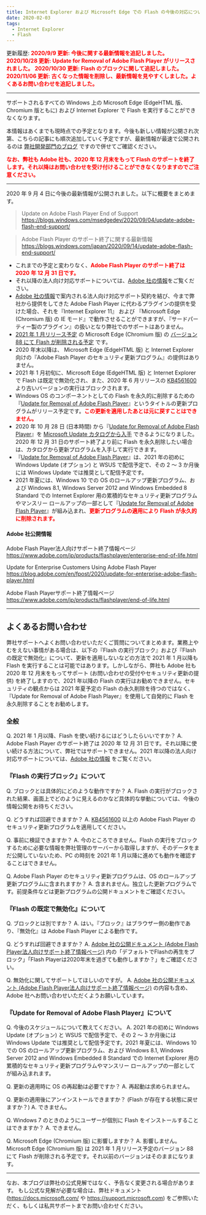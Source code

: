 ```yaml
---
title: Internet Explorer および Microsoft Edge での Flash の今後の対応について
date: 2020-02-03
tags: 
  - Internet Explorer
  - Flash
---
```


更新履歴:
<font color="red">**2020/9/9 更新: 今後に関する最新情報を追記しました。**</font>
<font color="red">**2020/10/28 更新: Update for Removal of Adobe Flash Player がリリースされました。**</font>
<font color="red">**2020/10/30 更新: Flash のブロックに関して追記しました。**</font>
<font color="red">**2020/11/06 更新: 古くなった情報を削除し、最新情報を見やすくしました。よくあるお問い合わせを追記しました。**</font>

---

サポートされるすべての Windows 上の Microsoft Edge (EdgeHTML 版、Chromium 版ともに) および Internet Explorer で Flash を実行することができなくなります。

本情報はあくまでも現時点での予定となります。今後も新しい情報が公開され次第、こちらの記事にも順次追加していく予定ですが、最新情報が最速で公開されるのは [弊社開発部門のブログ](https://blogs.windows.com/msedgedev/) ですので併せてご確認ください。

<span style="color: #ff0000;font-weight:bold;">なお、弊社も Adobe 社も、2020 年 12 月末をもって Flash のサポートを終了します。それ以降はお問い合わせを受け付けることができなくなりますのでご注意ください。</span>

---

2020 年 9 月 4 日に今後の最新情報が公開されました。以下に概要をまとめます。

> Update on Adobe Flash Player End of Support
> https://blogs.windows.com/msedgedev/2020/09/04/update-adobe-flash-end-support/

> Adobe Flash Player のサポート終了に関する最新情報
> https://blogs.windows.com/japan/2020/09/14/update-adobe-flash-end-support/

- これまでの予定と変わりなく、<span style="color: #ff0000;font-weight:bold;">Adobe Flash Player のサポート終了は 2020 年 12 月 31 日です。</span>
- それ以降の法人向け対応サポートについては、[Adobe 社の情報](https://www.adobe.com/jp/products/flashplayer/enterprise-end-of-life.html)をご覧ください。
- [Adobe 社の情報](https://www.adobe.com/jp/products/flashplayer/enterprise-end-of-life.html)で案内される法人向け対応サポート契約を結び、今まで弊社から提供をしてきた Adobe Flash Player に代わるプラグインの提供を受けた場合、それを『Internet Explorer 11』 および 『Microsoft Edge (Chromium 版) の IE モード』で動作させることができますが、『サードパーティー製のプラグイン』の扱いとなり弊社でのサポートはありません。
- [2021 年 1 月リリース予定](https://docs.microsoft.com/en-us/DeployEdge/microsoft-edge-release-schedule) の Microsoft Edge (Chromium 版) の [バージョン 88 にて Flash が削除される予定](https://docs.microsoft.com/en-us/microsoft-edge/web-platform/site-impacting-changes) です。
- 2020 年末以降は、 Microsoft Edge (EdgeHTML 版) と Internet Explorer 向けの『Adobe Flash Player のセキュリティ更新プログラム』の提供はありません。
- 2021 年 1 月初旬に、Microsoft Edge (EdgeHTML 版) と Internet Explorer で Flash は既定で無効化され、また、2020 年 6 月リリースの [KB4561600](https://support.microsoft.com/ja-jp/help/4561600/security-update-for-adobe-flash-player) より古いバージョンの実行はブロックされます。
- Windows OS のコンポーネントとしての Flash を永久的に削除するための『[Update for Removal of Adobe Flash Player](https://support.microsoft.com/en-us/help/4577586/update-for-removal-of-adobe-flash-player)』というタイトルの更新プログラムがリリース予定です。<span style="color: #ff0000;font-weight:bold;">この更新を適用したあとは元に戻すことはできません。</span>
- 2020 年 10 月 28 日 (日本時間) から『[Update for Removal of Adobe Flash Player](https://support.microsoft.com/en-us/help/4577586/update-for-removal-of-adobe-flash-player)』を [Microsoft Update カタログから入手](https://www.catalog.update.microsoft.com/search.aspx?q=4577586) できるようになりました。2020 年 12 月 31 日のサポート終了より前に Flash を永久削除したい場合は、カタログから更新プログラムを入手して実行できます。
- 『[Update for Removal of Adobe Flash Player](https://support.microsoft.com/en-us/help/4577586/update-for-removal-of-adobe-flash-player)』は、2021 年の初めに Windows Update (オプション) と WSUS で配信予定で、その 2 ～ 3 か月後には Windows Update では推奨として配信予定です。
- 2021 年夏には、Windows 10 での OS のロールアップ更新プログラム、および Windows 8.1, Windows Server 2012 and Windows Embedded 8 Standard での Internet Explorer 用の累積的なセキュリティ更新プログラムやマンスリー ロールアップの一部として『[Update for Removal of Adobe Flash Player](https://support.microsoft.com/en-us/help/4577586/update-for-removal-of-adobe-flash-player)』が組み込まれ、<span style="color: #ff0000;font-weight:bold;">更新プログラムの適用により Flash が永久的に削除されます。</span>

#### Adobe 社公開情報

Adobe Flash Player法人向けサポート終了情報ページ
https://www.adobe.com/jp/products/flashplayer/enterprise-end-of-life.html

Update for Enterprise Customers Using Adobe Flash Player
https://blog.adobe.com/en/fpost/2020/update-for-enterprise-adobe-flash-player.html

Adobe Flash Playerサポート終了情報ページ
https://www.adobe.com/jp/products/flashplayer/end-of-life.html

---

## よくあるお問い合わせ
弊社サポートへよくお問い合わせいただくご質問についてまとめます。業務上やむをえない事情がある場合は、以下の『Flash の実行ブロック』および『Flash の既定で無効化』について、更新を適用しないなどの方法で 2021 年 1 月以降も Flash を実行することは可能ではあります。しかしながら、弊社も Adobe 社も 2020 年 12 月末をもってサポート (お問い合わせの受付やセキュリティ更新の提供) を終了しますので、2021 年以降の Flash の実行はお勧めできません。セキュリティの観点からは 2021 年夏予定の Flash の永久削除を待つのではなく、『Update for Removal of Adobe Flash Player』を使用して自発的に Flash を永久削除することをお勧めします。

### 全般
Q. 2021 年 1 月以降、Flash を使い続けるにはどうしたらいいですか？
A. Adobe Flash Player のサポート終了は 2020 年 12 月 31 日です。それ以降に使い続ける方法について、弊社ではサポートできません。2021 年以降の法人向け対応サポートについては、[Adobe 社の情報](https://www.adobe.com/jp/products/flashplayer/enterprise-end-of-life.html) をご覧ください。

### 『Flash の実行ブロック』について
Q. ブロックとは具体的にどのような動作ですか？
A. Flash の実行がブロックされた結果、画面上でどのように見えるのかなど具体的な挙動については、今後の情報公開をお待ちください。

Q. どうすれば回避できますか？
A. [KB4561600](https://support.microsoft.com/ja-jp/help/4561600/security-update-for-adobe-flash-player) 以上の Adobe Flash Player のセキュリティ更新プログラムを適用してください。

Q. 事前に検証できますか？
A. 今のところできません。Flash の実行をブロックするために必要な情報を弊社管理のサーバーから取得しますが、そのデータをまだ公開していないため、PC の時刻を 2021 年 1 月以降に進めても動作を確認することはできません。

Q. Adobe Flash Player のセキュリティ更新プログラムは、OS のロールアップ更新プログラムに含まれますか？
A. 含まれません。独立した更新プログラムです。前提条件などは更新プログラムの公開ドキュメントをご確認ください。

### 『Flash の既定で無効化』について
Q. ブロックとは別ですか？
A. はい。『ブロック』はブラウザー側の動作であり、『無効化』は Adobe Flash Player による動作です。

Q. どうすれば回避できますか？
A. [Adobe 社の公開ドキュメント (Adobe Flash Player法人向けサポート終了情報ページ)](https://www.adobe.com/jp/products/flashplayer/enterprise-end-of-life.html) 内の「デフォルトでFlashの再生をブロック」「Flash Playerは2020年末を過ぎても動作しますか？」をご確認ください。

Q. 無効化に関してサポートしてほしいのですが。
A. [Adobe 社の公開ドキュメント (Adobe Flash Player法人向けサポート終了情報ページ)](https://www.adobe.com/jp/products/flashplayer/enterprise-end-of-life.html) の内容も含め、Adobe 社へお問い合わせいただくようお願いしています。

### 『Update for Removal of Adobe Flash Player』について
Q. 今後のスケジュールについて教えてください。
A. 2021 年の初めに Windows Update (オプション) と WSUS で配信予定で、その 2 ～ 3 か月後には Windows Update では推奨として配信予定です。2021 年夏には、Windows 10 での OS のロールアップ更新プログラム、および Windows 8.1, Windows Server 2012 and Windows Embedded 8 Standard での Internet Explorer 用の累積的なセキュリティ更新プログラムやマンスリー ロールアップの一部としてが組み込まれます。

Q. 更新の適用時に OS の再起動は必要ですか？
A. 再起動は求められません。

Q. 更新の適用後にアンインストールできますか？ (Flash が存在する状態に戻せますか？)
A. できません。

Q. Windows 7 のときのようにユーザーが個別に Flash をインストールすることはできますか？
A. できません。

Q. Microsoft Edge (Chromium 版) に影響しますか？
A. 影響しません。Microsoft Edge (Chromium 版) は 2021 年 1 月リリース予定のバージョン 88 にて Flash が削除される予定です。それ以前のバージョンはそのままになります。

---
なお、本ブログは弊社の公式見解ではなく、予告なく変更される場合があります。
もし公式な見解が必要な場合は、弊社ドキュメント (https://docs.microsoft.com/ や https://support.microsoft.com) をご参照いただく、もしくは私共サポートまでお問い合わせください。
